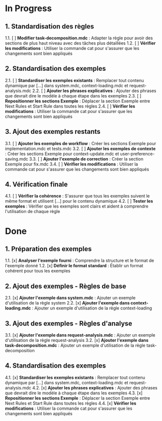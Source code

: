 # In Progress

## 1. Standardisation des règles
1.1. [ ] **Modifier task-decomposition.mdc** : Adapter la règle pour avoir des sections de plus haut niveau avec des tâches plus détaillées
1.2. [ ] **Vérifier les modifications** : Utiliser la commande cat pour s'assurer que les changements sont bien appliqués

## 2. Standardisation des exemples
2.1. [ ] **Standardiser les exemples existants** : Remplacer tout contenu dynamique par [...] dans system.mdc, context-loading.mdc et request-analysis.mdc
2.2. [ ] **Ajouter les phrases explicatives** : Ajouter des phrases que devrait dire le modèle à chaque étape dans les exemples
2.3. [ ] **Repositionner les sections Exemple** : Déplacer la section Exemple entre Next Rules et Start Rule dans toutes les règles
2.4. [ ] **Vérifier les modifications** : Utiliser la commande cat pour s'assurer que les changements sont bien appliqués

## 3. Ajout des exemples restants
3.1. [ ] **Ajouter les exemples de workflow** : Créer les sections Exemple pour implementation.mdc et tests.mdc
3.2. [ ] **Ajouter les exemples de contexte** : Créer les sections Exemple pour context-update.mdc et user-preference-saving.mdc
3.3. [ ] **Ajouter l'exemple de correction** : Créer la section Exemple pour fix.mdc
3.4. [ ] **Vérifier les modifications** : Utiliser la commande cat pour s'assurer que les changements sont bien appliqués

## 4. Vérification finale
4.1. [ ] **Vérifier la cohérence** : S'assurer que tous les exemples suivent le même format et utilisent [...] pour le contenu dynamique
4.2. [ ] **Tester les exemples** : Vérifier que les exemples sont clairs et aident à comprendre l'utilisation de chaque règle

# Done

## 1. Préparation des exemples
1.1. [x] **Analyser l'exemple fourni** : Comprendre la structure et le format de l'exemple donné
1.2. [x] **Définir le format standard** : Établir un format cohérent pour tous les exemples

## 2. Ajout des exemples - Règles de base
2.1. [x] **Ajouter l'exemple dans system.mdc** : Ajouter un exemple d'utilisation de la règle system
2.2. [x] **Ajouter l'exemple dans context-loading.mdc** : Ajouter un exemple d'utilisation de la règle context-loading

## 3. Ajout des exemples - Règles d'analyse
3.1. [x] **Ajouter l'exemple dans request-analysis.mdc** : Ajouter un exemple d'utilisation de la règle request-analysis
3.2. [x] **Ajouter l'exemple dans task-decomposition.mdc** : Ajouter un exemple d'utilisation de la règle task-decomposition

## 4. Standardisation des exemples
4.1. [x] **Standardiser les exemples existants** : Remplacer tout contenu dynamique par [...] dans system.mdc, context-loading.mdc et request-analysis.mdc
4.2. [x] **Ajouter les phrases explicatives** : Ajouter des phrases que devrait dire le modèle à chaque étape dans les exemples
4.3. [x] **Repositionner les sections Exemple** : Déplacer la section Exemple entre Next Rules et Start Rule dans toutes les règles
4.4. [x] **Vérifier les modifications** : Utiliser la commande cat pour s'assurer que les changements sont bien appliqués 